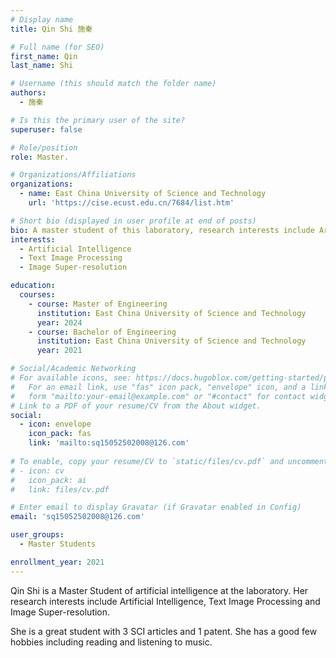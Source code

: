 ```yaml
---
# Display name
title: Qin Shi 施秦

# Full name (for SEO)
first_name: Qin 
last_name: Shi 

# Username (this should match the folder name)
authors:
  - 施秦

# Is this the primary user of the site?
superuser: false

# Role/position
role: Master.

# Organizations/Affiliations
organizations:
  - name: East China University of Science and Technology
    url: 'https://cise.ecust.edu.cn/7684/list.htm'

# Short bio (displayed in user profile at end of posts)
bio: A master student of this laboratory, research interests include Artificial Intelligence, Text Image Processing and Image Super-resolution.
interests:
  - Artificial Intelligence
  - Text Image Processing
  - Image Super-resolution

education:
  courses:
    - course: Master of Engineering
      institution: East China University of Science and Technology
      year: 2024
    - course: Bachelor of Engineering
      institution: East China University of Science and Technology
      year: 2021

# Social/Academic Networking
# For available icons, see: https://docs.hugoblox.com/getting-started/page-builder/#icons
#   For an email link, use "fas" icon pack, "envelope" icon, and a link in the
#   form "mailto:your-email@example.com" or "#contact" for contact widget.
# Link to a PDF of your resume/CV from the About widget.
social:
  - icon: envelope
    icon_pack: fas
    link: 'mailto:sq15052502008@126.com'
    
# To enable, copy your resume/CV to `static/files/cv.pdf` and uncomment the lines below.
# - icon: cv
#   icon_pack: ai
#   link: files/cv.pdf

# Enter email to display Gravatar (if Gravatar enabled in Config)
email: 'sq15052502008@126.com'

user_groups:
  - Master Students

enrollment_year: 2021
---
```


Qin Shi is a Master Student of artificial intelligence at the laboratory. Her research interests include Artificial Intelligence, Text Image Processing and Image Super-resolution. 

She is a great student with 3 SCI articles and 1 patent. She has a good few hobbies including reading and listening to music.
